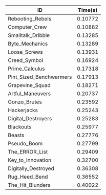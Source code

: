 |ID|Time(s)|
|-|-|
|Rebooting_Rebels|0.10772|
|Computer_Crew|0.10882|
|Smalltalk_Dribble|0.13285|
|Byte_Mechanics|0.13289|
|Loose_Screws|0.13931|
|Creed_Symbol|0.16924|
|Prime_Calculus|0.17318|
|Pint_Sized_Benchwarmers|0.17913|
|Grapevine_Squad|0.18271|
|Artful_Maneuvers|0.20737|
|Gonzo_Brutes|0.23592|
|Hackerjacks|0.25243|
|Digital_Destroyers|0.25283|
|Blackouts|0.25977|
|Beasts|0.27776|
|Pseudo_Boom|0.27799|
|The_ERROR_List|0.29409|
|Key_to_Innovation|0.32700|
|Digitally_Destroyed|0.36308|
|Rug_Heed_Bend|0.36552|
|The_Hit_Blunders|0.40022|
